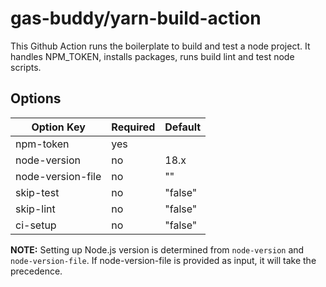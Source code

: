 # gas-buddy/yarn-build-action

This Github Action runs the boilerplate to build and test a node project. It handles NPM_TOKEN, installs packages, runs build lint and test node scripts.

## Options

| Option Key | Required | Default |
|------------|----------|---------|
| npm-token | yes | |
| node-version | no  | 18.x    |
| node-version-file | no | "" |
| skip-test | no | "false" |
| skip-lint | no | "false" |
| ci-setup | no | "false" |

**NOTE:** Setting up Node.js version is determined from `node-version` and `node-version-file`. If node-version-file is provided as input, it will take the precedence.

